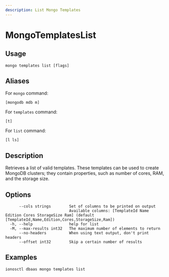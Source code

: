 ```yaml
---
description: List Mongo Templates
---
```


# MongoTemplatesList

## Usage

```text
mongo templates list [flags]
```

## Aliases

For `mongo` command:

```text
[mongodb mdb m]
```

For `templates` command:

```text
[t]
```

For `list` command:

```text
[l ls]
```

## Description

Retrieves a list of valid templates. These templates can be used to create MongoDB clusters; they contain properties, such as number of cores, RAM, and the storage size.

## Options

```text
      --cols strings        Set of columns to be printed on output 
                            Available columns: [TemplateId Name Edition Cores StorageSize Ram] (default [TemplateId,Name,Edition,Cores,StorageSize,Ram])
  -h, --help                help for list
  -M, --max-results int32   The maximum number of elements to return
      --no-headers          When using text output, don't print headers
      --offset int32        Skip a certain number of results
```

## Examples

```text
ionosctl dbaas mongo templates list
```

